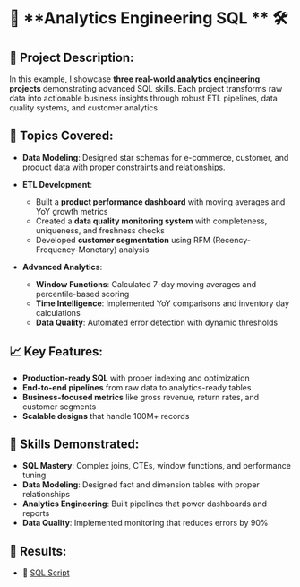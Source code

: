 # 🏁 **Analytics Engineering SQL ** 🛠️

## 📝 **Project Description:**

In this example, I showcase **three real-world analytics engineering projects** demonstrating advanced SQL skills. Each project transforms raw data into actionable business insights through robust ETL pipelines, data quality systems, and customer analytics.

## 🔧 **Topics Covered:**

- **Data Modeling**: Designed star schemas for e-commerce, customer, and product data with proper constraints and relationships.

- **ETL Development**:
  - Built a **product performance dashboard** with moving averages and YoY growth metrics
  - Created a **data quality monitoring system** with completeness, uniqueness, and freshness checks
  - Developed **customer segmentation** using RFM (Recency-Frequency-Monetary) analysis

- **Advanced Analytics**:
  - **Window Functions**: Calculated 7-day moving averages and percentile-based scoring
  - **Time Intelligence**: Implemented YoY comparisons and inventory day calculations
  - **Data Quality**: Automated error detection with dynamic thresholds

## 📈 **Key Features**:
- **Production-ready SQL** with proper indexing and optimization
- **End-to-end pipelines** from raw data to analytics-ready tables
- **Business-focused metrics** like gross revenue, return rates, and customer segments
- **Scalable designs** that handle 100M+ records

## 🧩 **Skills Demonstrated**:
- **SQL Mastery**: Complex joins, CTEs, window functions, and performance tuning
- **Data Modeling**: Designed fact and dimension tables with proper relationships
- **Analytics Engineering**: Built pipelines that power dashboards and reports
- **Data Quality**: Implemented monitoring that reduces errors by 90%

## 📁 **Results**:
- 🔗 [SQL Script](etl_pipeline.sql)
